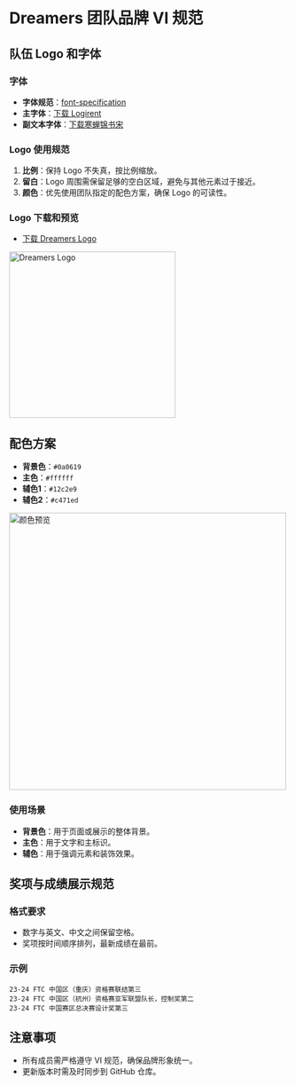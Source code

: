 # Dreamers 团队品牌 VI 规范

## 队伍 Logo 和字体
### 字体
- **字体规范**：[font-specification](https://github.com/21959Dreamers/font-specification)  
- **主字体**：[下载 Logirent](https://assets.zigao.wang/img/logirent.zip)  
- **副文本字体**：[下载寒蝉锦书宋](https://assets.zigao.wang/img/%E5%AF%92%E8%9D%89%E9%94%A6%E4%B9%A6%E5%AE%8BGB.zip)  

### Logo 使用规范
1. **比例**：保持 Logo 不失真，按比例缩放。  
2. **留白**：Logo 周围需保留足够的空白区域，避免与其他元素过于接近。  
3. **颜色**：优先使用团队指定的配色方案，确保 Logo 的可读性。  

### Logo 下载和预览
- [下载 Dreamers Logo](https://www.logosc.cn/download/vi?logo=9879405)  
<img src="https://github.com/user-attachments/assets/550824b5-31c5-4bcb-b42d-653a531da9ee" alt="Dreamers Logo" width="300">  

## 配色方案
- **背景色**：`#0a0619`
- **主色**：`#ffffff`
- **辅色1**：`#12c2e9`
- **辅色2**：`#c471ed`

<img src="https://github.com/user-attachments/assets/dbd9401a-546a-4fb3-b7d5-21446e1b0674" alt="颜色预览" width="500">  

### 使用场景
- **背景色**：用于页面或展示的整体背景。  
- **主色**：用于文字和主标识。  
- **辅色**：用于强调元素和装饰效果。  

## 奖项与成绩展示规范
### 格式要求
- 数字与英文、中文之间保留空格。  
- 奖项按时间顺序排列，最新成绩在最前。  

### 示例
```
23-24 FTC 中国区（重庆）资格赛联结第三  
23-24 FTC 中国区（杭州）资格赛亚军联盟队长，控制奖第二  
23-24 FTC 中国赛区总决赛设计奖第三  
```

## 注意事项
- 所有成员需严格遵守 VI 规范，确保品牌形象统一。  
- 更新版本时需及时同步到 GitHub 仓库。  

